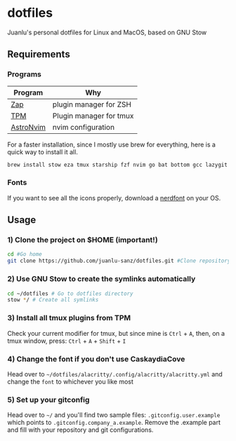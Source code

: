 # dotfiles

Juanlu's personal dotfiles for Linux and MacOS, based on GNU Stow

## Requirements

### Programs

| Program                                    | Why                     |
| ------------------------------------------ | ----------------------- |
| [Zap](https://github.com/zap-zsh/zap)      | plugin manager for ZSH  |
| [TPM](https://github.com/tmux-plugins/tpm) | Plugin manager for tmux |
| [AstroNvim](https://astronvim.com/)        | nvim configuration      |

For a faster installation, since I mostly use brew for everything, here is a quick way to install it all.

```bash
brew install stow eza tmux starship fzf nvim go bat bottom gcc lazygit node python ripgrep
```

### Fonts

If you want to see all the icons properly, download a [nerdfont](https://www.nerdfonts.com/) on your OS.

## Usage

### 1) Clone the project on $HOME (important!)

```bash
cd #Go home
git clone https://github.com/juanlu-sanz/dotfiles.git #Clone repository
```

### 2) Use GNU Stow to create the symlinks automatically

```bash
cd ~/dotfiles # Go to dotfiles directory
stow */ # Create all symlinks
```

### 3) Install all tmux plugins from TPM

Check your current modifier for tmux, but since mine is `Ctrl` + `A`, then, on a tmux window, press: `Ctrl` + `A` + `Shift` + `I`

### 4) Change the font if you don't use CaskaydiaCove

Head over to `~/dotfiles/alacritty/.config/alacritty/alacritty.yml` and change the `font` to whichever you like most

### 5) Set up your gitconfig

Head over to `~/` and you'll find two sample files: `.gitconfig.user.example` which points to `.gitconfig.company_a.example`. Remove the .example part and fill with your repository and git configurations.
